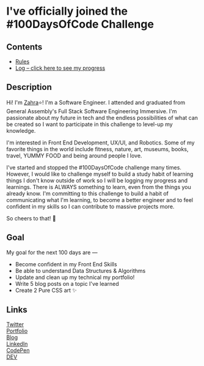 # I've officially joined the #100DaysOfCode Challenge

## Contents

- [Rules](rules.md)
- [Log – click here to see my progress](log/)

## Description

Hi! I'm [Zahra](https://zahrakhadijha.com/)⭐️! I'm a Software Engineer. I attended and graduated from General Assembly's Full Stack Software Engineering Immersive. I'm passionate about my future in tech and the endless possibilities of what can be created so I want to participate in this challenge to level-up my knowledge.

I'm interested in Front End Development, UX/UI, and Robotics. Some of my favorite things in the world include fitness, nature, art, museums, books, travel, YUMMY FOOD and being around people I love.

I've started and stopped the #100DaysOfCode challenge many times. However, I would like to challenge myself to build a study habit of learning things I don't know outside of work so I will be logging my progress and learnings. There is ALWAYS something to learn, even from the things you already know. I'm committing to this challenge to build a habit of communicating what I'm learning, to become a better engineer and to feel confident in my skills so I can contribute to massive projects more.

So cheers to that! :clinking_glasses:

## Goal

My goal for the next 100 days are —

- Become confident in my Front End Skills
- Be able to understand Data Structures & Algorithms
- Update and clean up my technical my portfolio!
- Write 5 blog posts on a topic I've learned
- Create 2 Pure CSS art ✨

## Links

[Twitter](https://twitter.com/zahrakhadijha)<br>
[Portfolio](https://zahrakhadijha.com/)<br>
[Blog](https://blog.zahrakhadijha.com/)<br>
[LinkedIn](https://www.linkedin.com/in/zahra-khan-01/) <br>
[CodePen](https://codepen.io/zahrakhadijha)<br>
[DEV](https://dev.to/zahrakhadijha)
<br>
